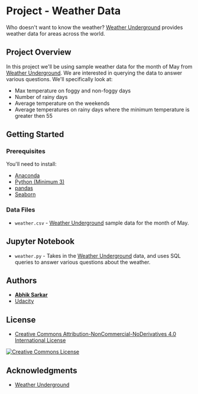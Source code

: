 # Project - Weather Data

Who doesn't want to know the weather? [Weather Underground](https://www.wunderground.com/) provides weather data for areas across the world.


## Project Overview

In this project we'll be using sample weather data for the month of May from [Weather Underground](https://www.wunderground.com/). We are interested in querying the data to answer various questions. We'll specifically look at:

* Max temperature on foggy and non-foggy days
* Number of rainy days
* Average temperature on the weekends
* Average temperatures on rainy days where the minimum temperature is greater then 55


## Getting Started

### Prerequisites

You'll need to install:

* [Anaconda](https://www.continuum.io/downloads)
* [Python (Minimum 3)](https://www.continuum.io/blog/developer-blog/python-3-support-anaconda)
* [pandas](http://pandas.pydata.org/)
* [Seaborn](https://seaborn.pydata.org/)


### Data Files

* `weather.csv` - [Weather Underground](https://www.wunderground.com/) sample data for the month of May.


## Jupyter Notebook

* `weather.py` - Takes in the [Weather Underground](https://www.wunderground.com/) data, and uses SQL queries to answer various questions about the weather.


## Authors

* **[Abhik Sarkar](https://github.com/abhiksark)**
* [Udacity](https://www.udacity.com/)


## License

* <a rel="license" href="https://creativecommons.org/licenses/by-nc-nd/4.0/"> Creative Commons Attribution-NonCommercial-NoDerivatives 4.0 International License</a>

<a rel="license" href="https://creativecommons.org/licenses/by-nc-nd/4.0/">
	<img alt="Creative Commons License" style="border-width:0" src="https://i.creativecommons.org/l/by-nc-nd/4.0/88x31.png" />
</a>


## Acknowledgments

* [Weather Underground](https://www.wunderground.com/)
